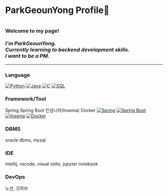 <h1> ParkGeounYong Profile🌱<h1>
  
  
<h3>
    <b>Welcome to my page!</b><br><br>
    <i>
        I'm ParkGeounYong.<br>
        Currently learning to backend development skills.<br>
        I want to be a PM.
    </i>
</h3>
  
----------------------------------------------------------------------
### Language
[![Python](https://img.shields.io/badge/python-black?style=for-the-badge&logo=python)](https://www.python.org/)
[![Java](https://img.shields.io/badge/java-black?style=for-the-badge&logo=openjdk)](https://www.java.com/ko/)
[![C](https://img.shields.io/badge/c-black?style=for-the-badge&logo=c)](https://en.cppreference.com/w/c)
[![SQL](https://img.shields.io/badge/sql-black?style=for-the-badge&logo=mysql)](https://github.com/parkgeounyong/parkgeounyong/tree/main)

### Framework/Tool
Spring
Spring Boot
인섬니아(Insenia)
Docker
[![Spring](https://img.shields.io/badge/Spring-black?style=for-the-badge&logo=Spring)](https://www.python.org/)
[![Spring Boot](https://img.shields.io/badge/SpringBoot-black?style=for-the-badge&logo=SpringBoot)](https://www.java.com/ko/)
[![Insenia](https://img.shields.io/badge/Insenia-black?style=for-the-badge&logo=Insenia)](https://en.cppreference.com/w/c)
[![Docker](https://img.shields.io/badge/Docker-black?style=for-the-badge&logo=Docker)](https://github.com/parkgeounyong/parkgeounyong/tree/main)
  
### DBMS
oracle dbms, mysql
  
### IDE
intellij, vscode, visual stdio, jupyter notebook
  
### DevOps
노션, 깃허브
